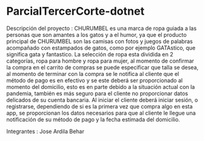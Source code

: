 # ParcialTercerCorte-dotnet

Descripción del proyecto : CHURUMBEL es una marca de ropa guiada a las personas que son amantes a los gatos y a el humor, ya que el producto principal de CHURUMBEL son las camisas con fotos y juegos de palabras acompañado con estampados de gatos, como por ejemplo GATAstico, que significa gata y fantastico. La selección de ropa esta dividida en 2 categorías, ropa para hombre y ropa para mujer, al momento de confirmar la compra en el carrito de compras se puede especificar que talla se desea, al momento de terminar con la compra se le notifica al cliente que el método de pago es en efectivo y se este deberá ser proporcionado al momento del domicilio, esto es en parte debido a la situación actual con la pandemia, también es más seguro para el cliente no proporcionar datos delicados de su cuenta bancaria. Al iniciar el cliente deberá iniciar sesión, o registrarse, dependiendo de si es la primera vez que compra algo en esta app, se proporcionan los datos necesarios para que al cliente le llegue una notificación de su método de pago y la fecha estimada del domicilio.

Integrantes : Jose Ardila Behar
